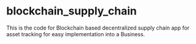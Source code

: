 # blockchain_supply_chain
This is the code for Blockchain based decentralized supply chain app for asset tracking for easy implementation into a Business.
